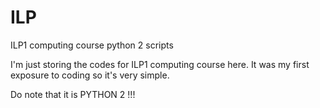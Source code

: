 # ILP
ILP1 computing course python 2 scripts

I'm just storing the codes for ILP1 computing course here. It was my first exposure to coding so it's very simple. 

Do note that it is PYTHON 2 !!!

